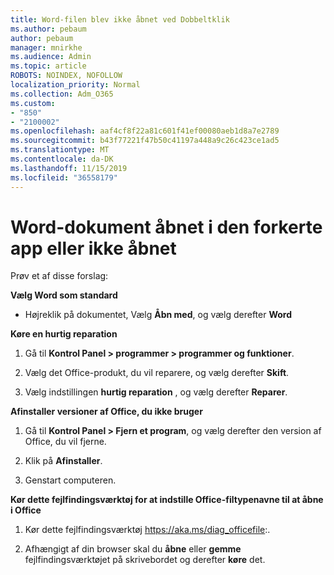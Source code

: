 ```yaml
---
title: Word-filen blev ikke åbnet ved Dobbeltklik
ms.author: pebaum
author: pebaum
manager: mnirkhe
ms.audience: Admin
ms.topic: article
ROBOTS: NOINDEX, NOFOLLOW
localization_priority: Normal
ms.collection: Adm_O365
ms.custom:
- "850"
- "2100002"
ms.openlocfilehash: aaf4cf8f22a81c601f41ef00080aeb1d8a7e2789
ms.sourcegitcommit: b43f77221f47b50c41197a448a9c26c423ce1ad5
ms.translationtype: MT
ms.contentlocale: da-DK
ms.lasthandoff: 11/15/2019
ms.locfileid: "36558179"
---
```

# <a name="word-document-opened-in-the-wrong-app-or-didnt-open"></a>Word-dokument åbnet i den forkerte app eller ikke åbnet

Prøv et af disse forslag:

**Vælg Word som standard**

- Højreklik på dokumentet, Vælg **Åbn med**, og vælg derefter **Word**

**Køre en hurtig reparation**

1. Gå til **Kontrol Panel > programmer > programmer og funktioner**.

2. Vælg det Office-produkt, du vil reparere, og vælg derefter **Skift**.

3. Vælg indstillingen **hurtig reparation** , og vælg derefter **Reparer**.

**Afinstaller versioner af Office, du ikke bruger**

1. Gå til **Kontrol Panel > Fjern et program**, og vælg derefter den version af Office, du vil fjerne.

2. Klik på **Afinstaller**.

3. Genstart computeren.

**Kør dette fejlfindingsværktøj for at indstille Office-filtypenavne til at åbne i Office**

1. Kør dette fejlfindingsværktøj https://aka.ms/diag_officefile:.

2. Afhængigt af din browser skal du **åbne** eller **gemme** fejlfindingsværktøjet på skrivebordet og derefter **køre** det.
